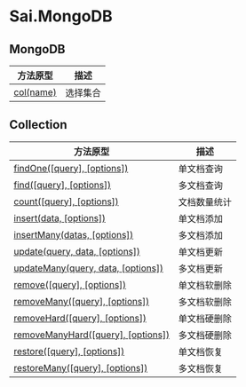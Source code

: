 # Sai.MongoDB


## MongoDB
| 方法原型 | 描述 |
| --- | --- |
| [col(name)](#col) | 选择集合 |


## Collection
| 方法原型 | 描述 |
| --- | --- |
| [findOne([query], [options])](#findOne)               | 单文档查询 |
| [find([query], [options])](#find)                     | 多文档查询 |
| [count([query], [options])](#count)                   | 文档数量统计 |
| [insert(data, [options])](#insert)                    | 单文档添加 |
| [insertMany(datas, [options])](#insertMany)           | 多文档添加 |
| [update(query, data, [options])](#update)             | 单文档更新 |
| [updateMany(query, data, [options])](#updateMany)     | 多文档更新 |
| [remove([query], [options])](#remove)                 | 单文档软删除 |
| [removeMany([query], [options])](#removeMany)         | 多文档软删除 |
| [removeHard([query], [options])](#removeHard)         | 单文档硬删除 |
| [removeManyHard([query], [options])](#removeManyHard) | 多文档硬删除 |
| [restore([query], [options])](#restore)               | 单文档恢复 |
| [restoreMany([query], [options])](#restoreMany)       | 多文档恢复 |